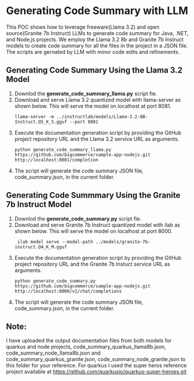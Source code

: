 # Generating Code Summary with LLM

This POC shows how to leverage freeware(Llama 3.2) and open source(Granite 7b Instruct) LLMs to generate code summary for Java, .NET, and Node.js projects. We employ the Llama 3.2 8b and Granite 7b Instruct models to create code summary for all the files in the project in a JSON file. The scripts are gernated by LLM with minor code edits and refinements.

## Generating Code Summary Using the Llama 3.2 Model

1. Downlod the **generate_code_summary_llama.py** script fie.
2. Download and serve Llama 3.2 quantized model with llama-server as shown below. This will serve the model on localhost at port 8081. 
     ```
     llama-server -m ../instructlab/models/Llama-3.2-8B-Instruct.Q5_K_S.gguf --port 8081
     ```
3. Execute the documentation generation script by providing the GitHub project repository URL and the Llama 3.2 service URL as arguments.
     ```
     python generate_code_summary_llama.py https://github.com/bigcommerce/sample-app-nodejs.git http://localhost:8081/completion
     ```
4. The script will generate the code summary JSON file, code_summary.json, in the current folder.
   
## Generating Code Summmary Using the Granite 7b Instruct Model

1. Downlod the **generate_code_summary.py** script fie.
2. Download and serve Granite 7b Instruct quantized model with ilab as shown below. This will serve the model on localhost at port 8000. 
     ```
      ilab model serve --model-path ../models/granite-7b-instruct.Q4_K_M.gguf
     ```
3. Execute the documentation generation script by providing the GitHub project repository URL and the Granite 7b Instuct service URL as arguments.
     ```
     python generate_code_summary.py https://github.com/bigcommerce/sample-app-nodejs.git http://localhost:8000/v1/chat/completions
     ```
4. The script will generate the code summary JSON file, code_summary.json, in the current folder.

## Note:
I have uploaded the output documentation files from both models for quarkus and node projects, code_summary_quarkus_llama8b.json, code_summary_node_llama8b.json and code_summary_quarkus_granite.json, code_summary_node_granite.json to this folder for your reference. For quarkus I used the super heros reference project available at https://github.com/quarkusio/quarkus-super-heroes.git

